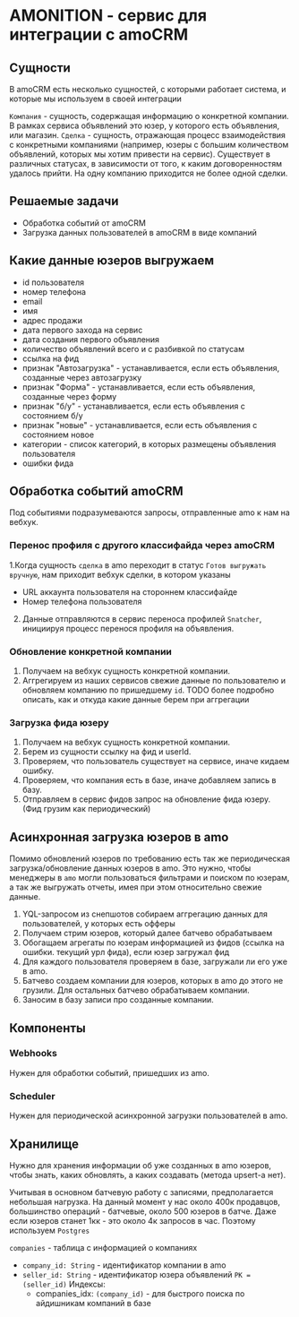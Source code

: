 # AMONITION - сервис для интеграции с amoCRM

## Сущности
В amoCRM есть несколько сущностей, с которыми работает система, и которые мы используем в своей интеграции

`Компания` - сущность, содержащая информацию о конкретной компании. В рамках сервиса объявлений это юзер, у которого есть объявления, или магазин.
`Сделка` - сущность, отражающая процесс взаимодействия с конкретными компаниями (например, юзеры с большим количеством объявлений, которых мы хотим привести на сервис). Существует в различных статусах, в зависимости от того, к каким договоренностям удалось прийти. На одну компанию приходится не более одной сделки.

## Решаемые задачи
- Обработка событий от amoCRM
- Загрузка данных пользователей в amoCRM в виде компаний

## Какие данные юзеров выгружаем
- id пользователя
- номер телефона
- email
- имя
- адрес продажи
- дата первого захода на сервис
- дата создания первого объявления
- количество объявлений всего и с разбивкой по статусам
- ссылка на фид
- признак "Автозагрузка" - устанавливается, если есть объявления, созданные через автозагрузку
- признак "Форма" - устанавливается, если есть объявления, созданные через форму
- признак "б/у" - устанавливается, если есть объявления с состоянием б/у
- признак "новые" - устанавливается, если есть объявления с состоянием новое
- категории - список категорий, в которых размещены объявления пользователя
- ошибки фида

## Обработка событий amoCRM
Под событиями подразумеваются запросы, отправленные amo к нам на вебхук.

### Перенос профиля с другого классифайда через amoCRM
1.Когда сущность `сделка` в amo переходит в статус `Готов выгружать вручную`, нам приходит вебхук сделки, в котором указаны
  - URL аккаунта пользователя на стороннем классифайде
  - Номер телефона пользователя
2. Данные отправляются в сервис переноса профилей `Snatcher`, инициируя процесс перенося профиля на объявления.

### Обновление конкретной компании
1. Получаем на вебхук сущность конкретной компании.
2. Аггрегируем из наших сервисов свежие данные по пользователю и обновляем компанию по пришедшему `id`.
TODO более подробно описать, как и откуда какие данные берем при аггрегации

### Загрузка фида юзеру
1. Получаем на вебхук сущность конкретной компании.
2. Берем из сущности ссылку на фид и userId.
3. Проверяем, что пользователь существует на сервисе, иначе кидаем ошибку.
4. Проверяем, что компания есть в базе, иначе добавляем запись в базу.
5. Отправляем в сервис фидов запрос на обновление фида юзеру. (Фид грузим как периодический)

## Асинхронная загрузка юзеров в amo
Помимо обновлений юзеров по требованию есть так же периодическая загрузка/обновление данных юзеров в amo. Это нужно, чтобы менеджеры в `amo` могли пользоваться фильтрами и поиском по юзерам, а так же выгружать отчеты, имея при этом относительно свежие данные.

1. YQL-запросом из снепшотов собираем аггрегацию данных для пользователей, у которых есть офферы
2. Получаем стрим юзеров, который далее батчево обрабатываем
3. Обогащаем агрегаты по юзерам информацией из фидов (ссылка на ошибки. текущий урл фида), если юзер загружал фид
4. Для каждого пользователя проверяем в базе, загружали ли его уже в amo.
5. Батчево создаем компании для юзеров, которых в amo до этого не грузили. Для остальных батчево обрабатываем компании.
6. Заносим в базу записи про созданные компании.

## Компоненты

### Webhooks
Нужен для обработки событий, пришедших из amo.

### Scheduler
Нужен для периодической асинхронной загрузки пользователей в amo.

## Хранилище
Нужно для хранения информации об уже созданных в amo юзеров, чтобы знать, каких обновлять, а каких создавать (метода upsert-а нет).

Учитывая в основном батчевую работу с записями, предполагается небольшая нагрузка.
На данный момент у нас около 400к продавцов, большинство операций - батчевые, около 500 юзеров в батче.
Даже если юзеров станет 1кк - это около 4к запросов в час. Поэтому используем `Postgres`

`companies` - таблица с информацией о компаниях
- `company_id: String` - идентификатор компании в amo
- `seller_id: String` - идентификатор юзера объявлений
`PK = (seller_id)`
    Индексы:
    - companies_idx: `(company_id)` - для быстрого поиска по айдишникам компаний в базе
